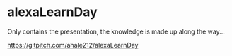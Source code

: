 # alexaLearnDay

Only contains the presentation, the knowledge is made up along the way...

https://gitpitch.com/ahale212/alexaLearnDay
